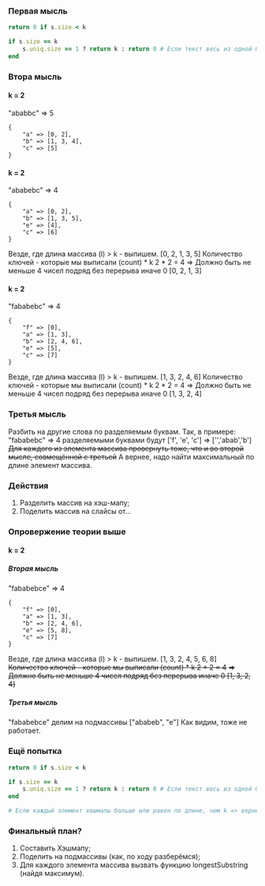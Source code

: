 ### Первая мысль
```ruby
return 0 if s.size < k

if s.size == k
	s.uniq.size == 1 ? return k : return 0 # Если текст весь из одной буквы, то тогда решение - k
end
```
### Втора мысль
#### k = 2
"ababbc" => 5
```
{
	"a" => [0, 2],
	"b" => [1, 3, 4],
	"c" => [5]
}
```
#### k = 2
"ababebc" => 4
```
{
	"a" => [0, 2],
	"b" => [1, 3, 5],
	"e" => [4],
	"c" => [6]
}
```
Везде, где длина массива (l) > k - выпишем.
[0, 2, 1, 3, 5]
Количество ключей - которые мы выписали (count) * k
2 * 2 = 4
=> Должно быть не меньше 4 чисел подряд без перерыва иначе 0
[0, 2, 1, 3]

#### k = 2
"fababebc" => 4
```
{
	"f" => [0],
	"a" => [1, 3],
	"b" => [2, 4, 6],
	"e" => [5],
	"c" => [7]
}
```
Везде, где длина массива (l) > k - выпишем.
[1, 3, 2, 4, 6]
Количество ключей - которые мы выписали (count) * k
2 * 2 = 4
=> Должно быть не меньше 4 чисел подряд без перерыва иначе 0
[1, 3, 2, 4]

### Третья мысль
Разбить на другие слова по разделяемым буквам.
Так, в примере: "fababebc" => 4 разделяемыми буквами будут ['f', 'e', 'c']
=> ['','abab','b']
~~Для каждого из элемента массива провернуть тоже, что и во второй мысле, совмещённой с третьей~~
А вернее, надо найти максимальный по длине элемент массива.

### Действия
1. Разделить массив на хэш-мапу;
2. Поделить массив на слайсы от...
### Опровержение теории выше
#### k = 2
##### Вторая мысль
"fababebce" => 4
```
{
	"f" => [0],
	"a" => [1, 3],
	"b" => [2, 4, 6],
	"e" => [5, 8],
	"c" => [7]
}
```
Везде, где длина массива (l) > k - выпишем.
[1, 3, 2, 4, 5, 6, 8]
~~Количество ключей - которые мы выписали (count) * k
2 * 2 = 4~~
~~=> Должно быть не меньше 4 чисел подряд без перерыва иначе 0
[1, 3, 2, 4]~~
##### Третья мысль
"fababebce" делим на подмассивы ["ababeb", "e"]
Как видим, тоже не работает.

### Ещё попытка
```ruby
return 0 if s.size < k

if s.size == k
	s.uniq.size == 1 ? return k : return 0 # Если текст весь из одной буквы, то тогда решение - k
end

# Если каждый элемент хешмапы больше или равен по длине, чем k => верни длину этого подмассива
```

### Финальный план?
1. Составить Хэшмапу;
2. Поделить на подмассивы (как, по ходу разберёмся);
3. Для каждого элемента массива вызвать функцию longestSubstring (найдя максимум).
